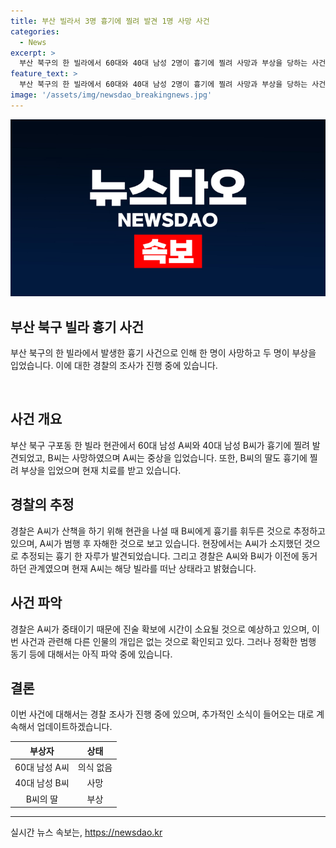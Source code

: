```yaml
---
title: 부산 빌라서 3명 흉기에 찔려 발견 1명 사망 사건
categories:
  - News
excerpt: >
  부산 북구의 한 빌라에서 60대와 40대 남성 2명이 흉기에 찔려 사망과 부상을 당하는 사건이 발생했다. 사건 당시 40대 남성은 흉기에 찔려 사망하고, 60대 남성은 중상을 입고 현재 의식이 없는 상태이며, 그의 딸도 부상을 입었다. 경찰은 A씨가 흉기를 휘두른 것으로 보고 수사 중이며, A씨와 B씨는 이전에 같은 빌라에 살았던 관계였다. 현재 A씨의 진술을 위해 시간이 필요하며, 다른 개입된 인물은 없는 것으로 확인되었다. (단어 수: 91 / 문자 수: 442)
feature_text: >
  부산 북구의 한 빌라에서 60대와 40대 남성 2명이 흉기에 찔려 사망과 부상을 당하는 사건이 발생했다. 사건 당시 40대 남성은 흉기에 찔려 사망하고, 60대 남성은 중상을 입고 현재 의식이 없는 상태이며, 그의 딸도 부상을 입었다. 경찰은 A씨가 흉기를 휘두른 것으로 보고 수사 중이며, A씨와 B씨는 이전에 같은 빌라에 살았던 관계였다. 현재 A씨의 진술을 위해 시간이 필요하며, 다른 개입된 인물은 없는 것으로 확인되었다. (단어 수: 91 / 문자 수: 442)
image: '/assets/img/newsdao_breakingnews.jpg'
---
```


<p><img src="/assets/img/newsdao_breakingnews.jpg" alt="koreaapp 속보" /></p>

<h2 data-ke-size="size26">부산 북구 빌라 흉기 사건</h2>

<p data-ke-size="size16">부산 북구의 한 빌라에서 발생한 흉기 사건으로 인해 한 명이 사망하고 두 명이 부상을 입었습니다. 이에 대한 경찰의 조사가 진행 중에 있습니다.</p>

<p><br></p>

<h2 data-ke-size="size24">사건 개요</h2>

<p data-ke-size="size16">부산 북구 구포동 한 빌라 현관에서 60대 남성 A씨와 40대 남성 B씨가 흉기에 찔려 발견되었고, B씨는 사망하였으며 A씨는 중상을 입었습니다. 또한, B씨의 딸도 흉기에 찔려 부상을 입었으며 현재 치료를 받고 있습니다.</p>

<h2 data-ke-size="size24">경찰의 추정</h2>

<p data-ke-size="size16">경찰은 A씨가 산책을 하기 위해 현관을 나설 때 B씨에게 흉기를 휘두른 것으로 추정하고 있으며, A씨가 범행 후 자해한 것으로 보고 있습니다. 현장에서는 A씨가 소지했던 것으로 추정되는 흉기 한 자루가 발견되었습니다. 그리고 경찰은 A씨와 B씨가 이전에 동거하던 관계였으며 현재 A씨는 해당 빌라를 떠난 상태라고 밝혔습니다.</p>

<h2 data-ke-size="size24">사건 파악</h2>

<p data-ke-size="size16">경찰은 A씨가 중태이기 때문에 진술 확보에 시간이 소요될 것으로 예상하고 있으며, 이번 사건과 관련해 다른 인물의 개입은 없는 것으로 확인되고 있다. 그러나 정확한 범행 동기 등에 대해서는 아직 파악 중에 있습니다.</p>

<h2 data-ke-size="size24">결론</h2>

<p data-ke-size="size16">이번 사건에 대해서는 경찰 조사가 진행 중에 있으며, 추가적인 소식이 들어오는 대로 계속해서 업데이트하겠습니다.</p>

<table>
  <thead>
    <tr>
      <th style="text-align: center;">부상자</th>
      <th style="text-align: center;">상태</th>
    </tr>
  </thead>
  <tbody>
    <tr>
      <td style="text-align: center;">60대 남성 A씨</td>
      <td style="text-align: center;">의식 없음</td>
    </tr>
    <tr>
      <td style="text-align: center;">40대 남성 B씨</td>
      <td style="text-align: center;">사망</td>
    </tr>
    <tr>
      <td style="text-align: center;">B씨의 딸</td>
      <td style="text-align: center;">부상</td>
    </tr>
  </tbody>
</table>

<hr>
실시간 뉴스 속보는, <a href="https://newsdao.kr" rel="dofollow">https://newsdao.kr</a>


